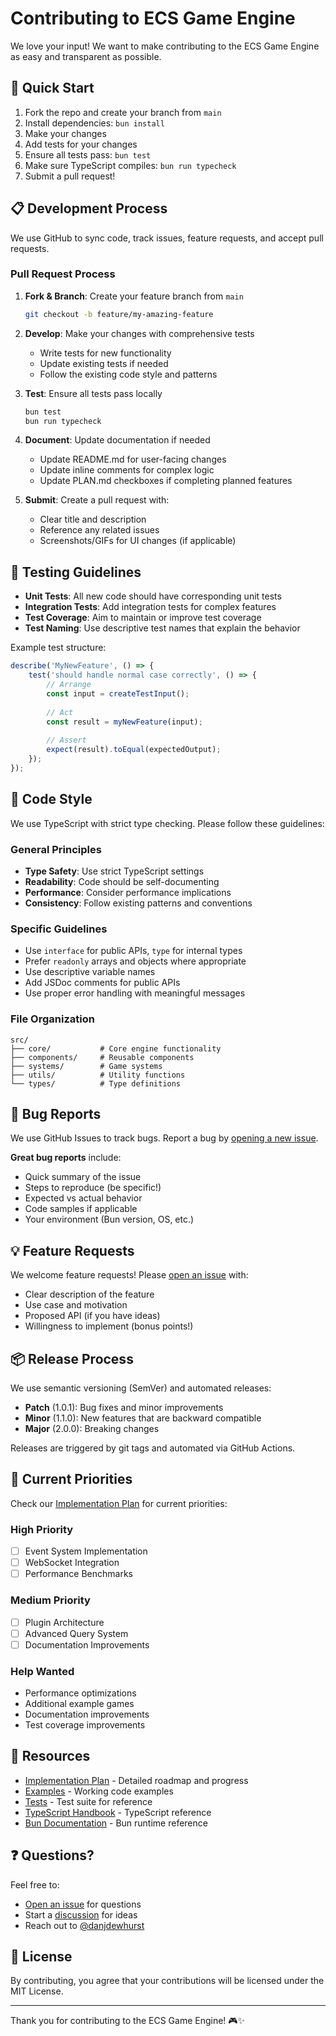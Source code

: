 # Contributing to ECS Game Engine

We love your input! We want to make contributing to the ECS Game Engine as easy and transparent as possible.

## 🚀 Quick Start

1. Fork the repo and create your branch from `main`
2. Install dependencies: `bun install`
3. Make your changes
4. Add tests for your changes
5. Ensure all tests pass: `bun test`
6. Make sure TypeScript compiles: `bun run typecheck`
7. Submit a pull request!

## 📋 Development Process

We use GitHub to sync code, track issues, feature requests, and accept pull requests.

### Pull Request Process

1. **Fork & Branch**: Create your feature branch from `main`
   ```bash
   git checkout -b feature/my-amazing-feature
   ```

2. **Develop**: Make your changes with comprehensive tests
   - Write tests for new functionality
   - Update existing tests if needed
   - Follow the existing code style and patterns

3. **Test**: Ensure all tests pass locally
   ```bash
   bun test
   bun run typecheck
   ```

4. **Document**: Update documentation if needed
   - Update README.md for user-facing changes
   - Update inline comments for complex logic
   - Update PLAN.md checkboxes if completing planned features

5. **Submit**: Create a pull request with:
   - Clear title and description
   - Reference any related issues
   - Screenshots/GIFs for UI changes (if applicable)

## 🧪 Testing Guidelines

- **Unit Tests**: All new code should have corresponding unit tests
- **Integration Tests**: Add integration tests for complex features
- **Test Coverage**: Aim to maintain or improve test coverage
- **Test Naming**: Use descriptive test names that explain the behavior

Example test structure:
```typescript
describe('MyNewFeature', () => {
    test('should handle normal case correctly', () => {
        // Arrange
        const input = createTestInput();
        
        // Act
        const result = myNewFeature(input);
        
        // Assert
        expect(result).toEqual(expectedOutput);
    });
});
```

## 🎯 Code Style

We use TypeScript with strict type checking. Please follow these guidelines:

### General Principles
- **Type Safety**: Use strict TypeScript settings
- **Readability**: Code should be self-documenting
- **Performance**: Consider performance implications
- **Consistency**: Follow existing patterns and conventions

### Specific Guidelines
- Use `interface` for public APIs, `type` for internal types
- Prefer `readonly` arrays and objects where appropriate
- Use descriptive variable names
- Add JSDoc comments for public APIs
- Use proper error handling with meaningful messages

### File Organization
```
src/
├── core/           # Core engine functionality
├── components/     # Reusable components
├── systems/        # Game systems
├── utils/          # Utility functions
└── types/          # Type definitions
```

## 🐛 Bug Reports

We use GitHub Issues to track bugs. Report a bug by [opening a new issue](https://github.com/danjdewhurst/ecs-ts/issues/new).

**Great bug reports** include:
- Quick summary of the issue
- Steps to reproduce (be specific!)
- Expected vs actual behavior
- Code samples if applicable
- Your environment (Bun version, OS, etc.)

## 💡 Feature Requests

We welcome feature requests! Please [open an issue](https://github.com/danjdewhurst/ecs-ts/issues/new) with:
- Clear description of the feature
- Use case and motivation
- Proposed API (if you have ideas)
- Willingness to implement (bonus points!)

## 📦 Release Process

We use semantic versioning (SemVer) and automated releases:

- **Patch** (1.0.1): Bug fixes and minor improvements
- **Minor** (1.1.0): New features that are backward compatible
- **Major** (2.0.0): Breaking changes

Releases are triggered by git tags and automated via GitHub Actions.

## 🎯 Current Priorities

Check our [Implementation Plan](PLAN.md) for current priorities:

### High Priority
- [ ] Event System Implementation
- [ ] WebSocket Integration
- [ ] Performance Benchmarks

### Medium Priority
- [ ] Plugin Architecture
- [ ] Advanced Query System
- [ ] Documentation Improvements

### Help Wanted
- Performance optimizations
- Additional example games
- Documentation improvements
- Test coverage improvements

## 📖 Resources

- [Implementation Plan](PLAN.md) - Detailed roadmap and progress
- [Examples](examples/) - Working code examples
- [Tests](src/**/*.test.ts) - Test suite for reference
- [TypeScript Handbook](https://www.typescriptlang.org/docs/) - TypeScript reference
- [Bun Documentation](https://bun.sh/docs) - Bun runtime reference

## ❓ Questions?

Feel free to:
- [Open an issue](https://github.com/danjdewhurst/ecs-ts/issues/new) for questions
- Start a [discussion](https://github.com/danjdewhurst/ecs-ts/discussions) for ideas
- Reach out to [@danjdewhurst](https://github.com/danjdewhurst)

## 📜 License

By contributing, you agree that your contributions will be licensed under the MIT License.

---

Thank you for contributing to the ECS Game Engine! 🎮✨